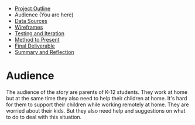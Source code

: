  * [Project Outline](/project-outline.md)
  * Audience (You are here)
  * [Data Sources](/data-sources.md)
  * [Wireframes](/wireframes.md)
  * [Testing and Iteration](/testing-and-iteration.md)
  * [Method to Present](/method-to-present.md)
  * [Final Deliverable](/final-deliverable.md)
  * [Summary and Reflection](/summary-and-reflection.md)

# Audience
The audience of the story are parents of K-12 students. They work at home but at the same time they also need to help their children at home. It's hard for them to support their children while working remotely at home. They are worried about their kids. But they also need help and suggestions on what to do to deal with this situation.
